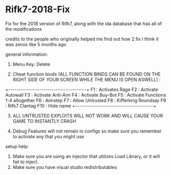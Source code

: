 # Rifk7-2018-Fix
Fix for the 2018 version of Rifk7, along with the ida database that has all of the modifications

credits to the people who originally helped me find out how 2 fix
I think it was zenox like 5 months ago

general information:

1. Menu Key: Delete

2. Cheat function binds (ALL FUNCTION BINDS CAN BE FOUND ON THE RIGHT SIDE OF YOUR SCREEN WHILE THE MENU IS OPEN ASWELL) :

+--------------------------------------+
F1 : Activates Rage 
F2 : Activate Autowall
F3 : Activate Anti-Aim
F4 : Activate Buy-Bot
F5 : Activate Functions 1-4 altogether 
F6 : Aimstep
F7 : Allow Untrusted
F8 : Kifferking Roundsay
F9 : Rifk7 Clantag
F10 : Hide name
+--------------------------------------+

3. ALL UNTRUSTED EXPLOITS WILL NOT WORK AND WILL CAUSE YOUR GAME TO INSTANTLY CRASH

4. Debug Features will not remain in configs so make sure you remember to activate any that you might use

setup help:
1. Make sure you are using an injector that utilizes Load Library, or it will fail to inject.
2. Make sure you have visual studio redistributables
